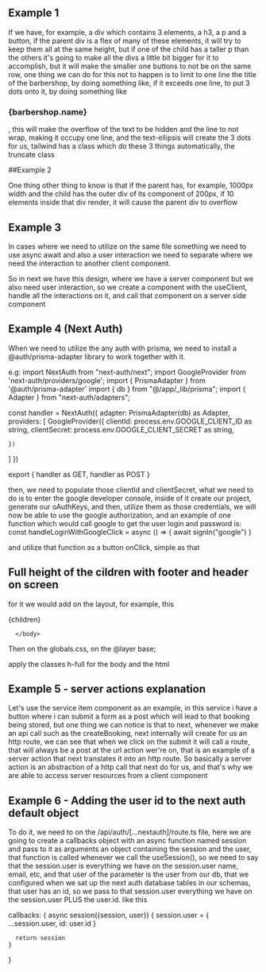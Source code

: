 ## Example 1

If we have, for example, a div which contains 3 elements, a h3, a p and a button, if the parent div is a flex of many of
these elements, it will try to keep them all at the same height, but if one of the child has a taller p than the others
it's going to make all the divs a little bit bigger for it to accomplish, but it will make the smaller one buttons to
not be on the same row, one thing we can do for this not to happen is to limit to one line the title of the barbershop,
by doing something like, if it exceeds one line, to put 3 dots onto it, by doing something like

<h3 className="font-semibold overflow-hidden text-nowrap text-ellipsis">{barbershop.name}</h3>, this will make the overflow
of the text to be hidden and the line to not wrap, making it occupy one line, and the text-ellipsis will create the 3 dots
for us, tailwind has a class which do these 3 things automatically, the truncate class


##Example 2

One thing other thing to know is that if the parent has, for example, 1000px width and the child has the outer div of its
component of 200px, if 10 elements inside that div render, it will cause the parent div to overflow

## Example 3

In cases where we need to utilize on the same file something we need to use async await and also a user interaction we
need to separate where we need the interaction to another client component.

So in next we have this design, where we have a server component but we also need user interaction, so we create a component
with the useClient, handle all the interactions on it, and call that component on a server side component


## Example 4 (Next Auth)

When we need to utilize the any auth with prisma, we need to install a @auth/prisma-adapter library to work together
with it.

e.g: 
import NextAuth from "next-auth/next";
import GoogleProvider from 'next-auth/providers/google';
import { PrismaAdapter } from '@auth/prisma-adapter'
import { db } from "@/app/_lib/prisma";
import { Adapter } from "next-auth/adapters";

const handler = NextAuth({
  adapter: PrismaAdapter(db) as Adapter,
  providers: [
    GoogleProvider({
      clientId: process.env.GOOGLE_CLIENT_ID as string,
      clientSecret: process.env.GOOGLE_CLIENT_SECRET as string,

    })
  ]
})

export { handler as GET, handler as POST }

then, we need to populate those clientId and clientSecret, what we need to do is to enter the google developer console, inside of it create our project, generate our oAuthKeys, and then, utilize them as those credentials, we will now be able to use the google authorization, and an example of one function which would call google to get the user login and password is:   const handleLoginWithGoogleClick = async () => {
    await signIn("google")
  }

  and utilize that function as a button onClick, simple as that

## Full height of the cildren with footer and header on screen

for it we would add on the layout, for example, this

<body className={inter.className} >
        <AuthProvider>
          <div className="flex flex-col h-full">
            <div className='flex-1'>{children}</div>
            <Footer />
          </div>
        </AuthProvider>
        <Toaster />

      </body>

Then on the globals.css, on the @layer base;

apply the classes h-full for the body and the html


## Example 5 - server actions explanation

Let's use the service item component as an example, in this service i have a  button where i can submit a form as a post
 which will lead to that booking being stored, but one thing we can notice is that to next, whenever we make an api call
 such as the createBooking, next internally will create for us an http route, we can see that when we click on the submit
 it will call a route, that will always be a post at the url action wer're on, that is an example of a server action that 
 next translates it into an http route. 
So basically a server action is an abstraction of a http call that next do for us, and that's why we are able to access server
resources from a client component

## Example 6 - Adding the user id to the next auth default object

To do it, we need to on the /api/auth/[...nextauth]/route.ts file, here we are going to create a callbacks object with
an async function named session and pass to it as arguments an object containing the session and the user, that function is
called whenever we call the useSession(), so we need to say that the session.user is everything we have on the session.user
name, email, etc, and that user of the parameter is the user from our db, that we configured when we sat up the next auth
database tables in our schemas, that user has an id, so we pass to that session.user everything we have on the session.user
PLUS the user.id. like this

 callbacks: {
    async session({session, user}) {
      session.user = {
        ...session.user,
        id: user.id
      }

      return session
    }
  }



